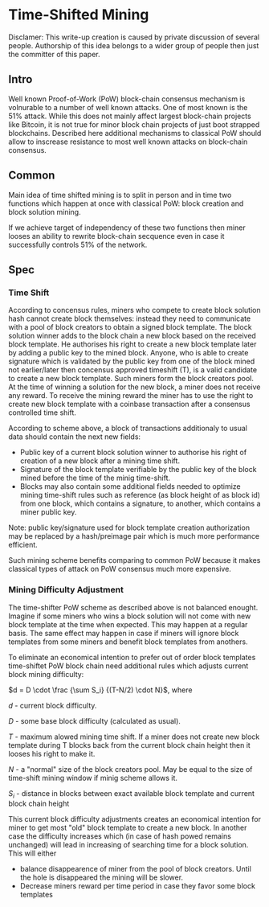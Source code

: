 # Time-Shifted Mining

Disclamer: This write-up creation is caused by private discussion of several people. Authorship of this idea belongs to a wider group of people then just the committer of this paper.

## Intro

Well known Proof-of-Work (PoW) block-chain consensus mechanism is volnurable to a number of well known attacks. One of most known is the 51% attack.
While this does not mainly affect largest block-chain projects like Bitcoin, it is not true for minor block chain projects of just boot strapped blockchains.
Described here additional mechanisms to classical PoW should allow to inscrease resistance to most well known attacks on block-chain consensus.

## Common

Main idea of time shifted mining is to split in person and in time two functions which happen at once with classical PoW: block creation and block solution mining.

If we achieve target of independency of these two functions then miner looses an ability to rewrite block-chain secquence even in case it successfully controls 51% of the network.

## Spec

### Time Shift

According to concensus rules, miners who compete to create block solution hash cannot create block themselves:
instead they need to communicate with a pool of block creators to obtain a signed block template.
The block solution winner adds to the block chain a new block based on the received block template.
He authorises his right to create a new block template later by adding a public key to the mined block.
Anyone, who is able to create signature which is validated by the public key from one of the block mined not earlier/later then concensus approved timeshift (T),
is a valid candidate to create a new block template. Such miners form the block creators pool.
At the time of winning a solution for the new block, a miner does not receive any reward.
To receive the mining reward the miner has to use the right to create new block template with a coinbase transaction after a consensus controlled time shift.

According to scheme above, a block of transactions additionaly to usual data should contain the next new fields:

* Public key of a current block solution winner to authorise his right of creation of a new block after a mining time shift.
* Signature of the block template verifiable by the public key of the block mined before the time of the minig time-shift.
* Blocks may also contain some additional fields needed to optimize mining time-shift rules such as reference (as block height of as block id) from one block, which contains a signature, to another, which contains a miner public key.
 
Note: public key/signature used for block template creation authorization may be replaced by a hash/preimage pair which is much more performance efficient.

Such mining scheme benefits comparing to common PoW because it makes classical types of attack on PoW consensus much more expensive.

### Mining Difficulty Adjustment

The time-shifter PoW scheme as described above is not balanced enought.
Imagine if some miners who wins a block solution will not come with new block template at the time when expected.
This may happen at a regular basis.
The same effect may happen in case if miners will ignore block templates from some miners and benefit block templates from anothers.

To eliminate an economical intention to prefer out of order block templates time-shiftet PoW block chain need additional rules which adjusts current block mining difficulty:

$d = D \cdot \frac {\sum S_i} {(T-N/2) \cdot N}$, where

$d$ - current block difficulty.

$D$ - some base block difficulty (calculated as usual).

$T$ - maximum alowed mining time shift. If a miner does not create new block template during T blocks back from the current block chain height then it looses his right to make it.

$N$ - a "normal" size of the block creators pool. May be equal to the size of time-shift mining window if minig scheme allows it. 

$S_i$ - distance in blocks between exact available block template and current block chain height

This current block difficulty adjustments creates an economical intention for miner to get most "old" block template to create a new block.
In another case the difficulty increases which (in case of hash powed remains unchanged) will lead in increasing of searching time for a block solution.
This will either 
* balance disappearence of miner from the pool of block creators. Until the hole is disappeared the mining will be slower.
* Decrease miners reward per time period in case they favor some block templates
